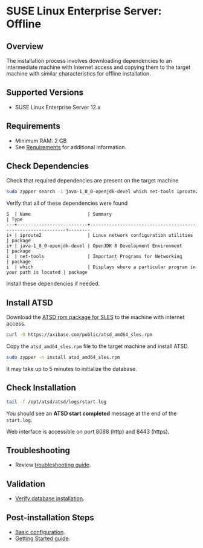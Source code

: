 # SUSE Linux Enterprise Server: Offline

## Overview

The installation process involves downloading dependencies to an intermediate machine with Internet access
and copying them to the target machine with similar characteristics for offline installation.

## Supported Versions

- SUSE Linux Enterprise Server 12.x

## Requirements

- Minimum RAM: 2 GB
- See [Requirements](../administration/requirements.md) for additional information.

## Check Dependencies

Check that required dependencies are present on the target machine

```bash
sudo zypper search -i java-1_8_0-openjdk-devel which net-tools iproute2
```

Verify that all of these dependencies were found

```text
S  | Name                     | Summary                                                     | Type
---+--------------------------+-------------------------------------------------------------+--------
i+ | iproute2                 | Linux network configuration utilities                       | package
i+ | java-1_8_0-openjdk-devel | OpenJDK 8 Development Environment                           | package
i  | net-tools                | Important Programs for Networking                           | package
i  | which                    | Displays where a particular program in your path is located | package
```

Install these dependencies if needed.

## Install ATSD

Download the [ATSD rpm package for SLES](https://axibase.com/public/atsd_rpm_sles_latest.htm) to the machine with internet access.

```sh
curl -O https://axibase.com/public/atsd_amd64_sles.rpm
```

Copy the `atsd_amd64_sles.rpm` file to the target machine and install ATSD.

```sh
sudo zypper -n install atsd_amd64_sles.rpm
```

It may take up to 5 minutes to initialize the database.

## Check Installation

```sh
tail -f /opt/atsd/atsd/logs/start.log
```

You should see an **ATSD start completed** message at the end of the `start.log`.

Web interface is accessible on port 8088 (http) and 8443 (https).

## Troubleshooting

* Review [troubleshooting guide](troubleshooting.md).

## Validation

* [Verify database installation](verifying-installation.md).

## Post-installation Steps

* [Basic configuration](post-installation.md).
* [Getting Started guide](../tutorials/getting-started.md).
